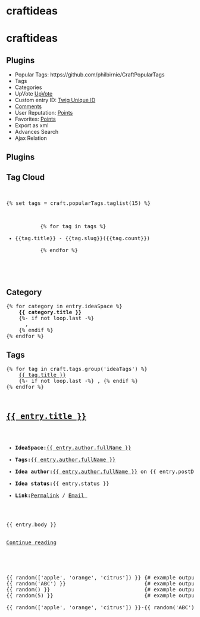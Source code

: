 # craftideas
<h1>craftideas</h1>


<h2>Plugins</h2>
<ul>
<li>Popular Tags: https://github.com/philbirnie/CraftPopularTags</li>
<li>Tags</li>
<li>Categories</li>
<li>UpVote <a href="">UpVote</a></li>
<li>Custom entry ID: <a href="http://twig.sensiolabs.org/doc/functions/random.html"> Twig Unique ID</a></li>
<li><a href="https://github.com/engram-design/Comments">Comments</a></li>
<li>User Reputation: <a href="https://straightupcraft.com/craft-plugins/points">Points</a></li>
<li>Favorites: <a href="">Points</a></li>
<li>Export as xml</li>
<li>Advances Search</li>
<li>Ajax Relation</li>
</ul>


<h2>Plugins</h2>

<h2>Tag Cloud</h2>

<pre>    

{% set tags = craft.popularTags.taglist(15) %}
    <ul>
        {% for tag in tags %}
            <li>{{tag.title}} - {{tag.slug}}<span class="count">({{tag.count}})</span></li>
        {% endfor %}
</ul>
    
    </pre>




<h2>Category</h2>

<pre>
{% for category in entry.ideaSpace %}
    <b>{{ category.title }}</b>
    {%- if not loop.last -%}
      ,
    {% endif %}
{% endfor %}
</pre>

<h2>Tags</h2>

<pre>
{% for tag in craft.tags.group('ideaTags') %}
    <a href="ideas/tags/{{tag.slug}}">{{ tag.title }}</a> 
    {%- if not loop.last -%} , {% endif %}
{% endfor %}
</pre>



<pre>
<article>
<h1><a href="{{ entry.url }}">{{ entry.title }}</a></h1>
<ul>
<li><strong>IdeaSpace:</strong><a href="">{{ entry.author.fullName }}</a></li>
<li><strong>Tags:</strong><a href="">{{ entry.author.fullName }}</a></li>
<li><strong>Idea author:</strong><a href="">{{ entry.author.fullName }}</a> on {{ entry.postDate|date("M d, Y") }} </li>
<li><strong>Idea status:</strong>{{ entry.status }}</li>
<li><strong>Link:</strong><a href="{{ entry.url }}">Permalink</a> / <a href="{{ entry.url }}">Email </a></li>
</ul>
    
<div class="idea-body">{{ entry.body }}</div>

<a href="{{ entry.url }}">Continue reading</a>

</article>
    
    
</pre>



<pre>
{{ random(['apple', 'orange', 'citrus']) }} {# example output: orange #}
{{ random('ABC') }}                         {# example output: C #}
{{ random() }}                              {# example output: 15386094 (works as the native PHP mt_rand function) #}
{{ random(5) }}                             {# example output: 3 #}

{{ random(['apple', 'orange', 'citrus']) }}-{{ random('ABC') }}{{ random() }}


</pre>


